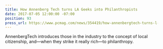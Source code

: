 ```yaml
---
title: How Annenberg Tech turns LA Geeks into Philanthropists
date: 2017-07-05 12:00:00 -07:00
position: 93
press_url: https://www.pcmag.com/news/354419/how-annenbergtech-turns-l-a-geeks-into-philanthropists
---
```


AnnenbergTech introduces those in the industry to the concept of local citizenship, and—when they strike it really rich—to philanthropy.
